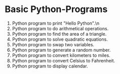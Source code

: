 # Basic Python-Programs

1. Python program to print "Hello Python".\n
2. Python program to do arithmetical operations.
3. Python program to find the area of a triangle.
4. Python program to solve quadratic equations.
5. Python program to swap two variables.
6. Python program to generate a random number.
7. Python program to convert kilometers to miles.
8. Python program to convert Celsius to Fahrenheit.
9. Python program to display calendar.
